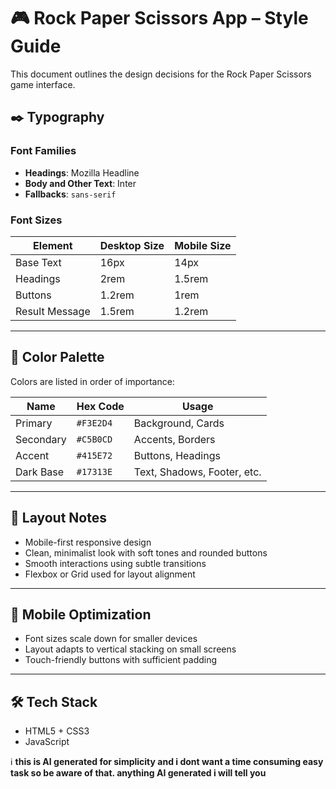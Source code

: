 # 🎮 Rock Paper Scissors App – Style Guide

This document outlines the design decisions for the Rock Paper Scissors game interface.

## ✒️ Typography

### Font Families

- **Headings**: Mozilla Headline
- **Body and Other Text**: Inter
- **Fallbacks**: `sans-serif`

### Font Sizes

| Element        | Desktop Size | Mobile Size |
| -------------- | ------------ | ----------- |
| Base Text      | 16px         | 14px        |
| Headings       | 2rem         | 1.5rem      |
| Buttons        | 1.2rem       | 1rem        |
| Result Message | 1.5rem       | 1.2rem      |

---

## 🎨 Color Palette

Colors are listed in order of importance:

| Name      | Hex Code  | Usage                       |
| --------- | --------- | --------------------------- |
| Primary   | `#F3E2D4` | Background, Cards           |
| Secondary | `#C5B0CD` | Accents, Borders            |
| Accent    | `#415E72` | Buttons, Headings           |
| Dark Base | `#17313E` | Text, Shadows, Footer, etc. |

---

## 🧱 Layout Notes

- Mobile-first responsive design
- Clean, minimalist look with soft tones and rounded buttons
- Smooth interactions using subtle transitions
- Flexbox or Grid used for layout alignment

---

## 📱 Mobile Optimization

- Font sizes scale down for smaller devices
- Layout adapts to vertical stacking on small screens
- Touch-friendly buttons with sufficient padding

---

## 🛠 Tech Stack

- HTML5 + CSS3
- JavaScript

ℹ️ **this is AI generated for simplicity and i dont want a time consuming easy task so be aware of that. anything AI generated i will tell you**
